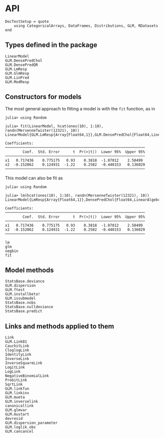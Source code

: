 # API

```@meta
DocTestSetup = quote
    using CategoricalArrays, DataFrames, Distributions, GLM, RDatasets
end
```

## Types defined in the package

```@docs
LinearModel
GLM.DensePredChol
GLM.DensePredQR
GLM.LmResp
GLM.GlmResp
GLM.LinPred
GLM.ModResp
```

## Constructors for models

The most general approach to fitting a model is with the `fit` function, as in
```jldoctest
julia> using Random

julia> fit(LinearModel, hcat(ones(10), 1:10), randn(MersenneTwister(12321), 10))
LinearModel{GLM.LmResp{Array{Float64,1}},GLM.DensePredChol{Float64,LinearAlgebra.Cholesky{Float64,Array{Float64,2}}}}:

Coefficients:
────────────────────────────────────────────────────────────────
        Coef.  Std. Error      t  Pr(>|t|)  Lower 95%  Upper 95%
────────────────────────────────────────────────────────────────
x1   0.717436    0.775175   0.93    0.3818  -1.07012    2.50499
x2  -0.152062    0.124931  -1.22    0.2582  -0.440153   0.136029
────────────────────────────────────────────────────────────────
```

This model can also be fit as
```jldoctest
julia> using Random

julia> lm(hcat(ones(10), 1:10), randn(MersenneTwister(12321), 10))
LinearModel{LmResp{Array{Float64,1}},DensePredChol{Float64,LinearAlgebra.Cholesky{Float64,Array{Float64,2}}}}:

Coefficients:
────────────────────────────────────────────────────────────────
        Coef.  Std. Error      t  Pr(>|t|)  Lower 95%  Upper 95%
────────────────────────────────────────────────────────────────
x1   0.717436    0.775175   0.93    0.3818  -1.07012    2.50499
x2  -0.152062    0.124931  -1.22    0.2582  -0.440153   0.136029
────────────────────────────────────────────────────────────────
```

```@docs
lm
glm
negbin
fit
```

## Model methods
```@docs
StatsBase.deviance
GLM.dispersion
GLM.ftest
GLM.installbeta!
GLM.issubmodel
StatsBase.nobs
StatsBase.nulldeviance
StatsBase.predict
```

## Links and methods applied to them
```@docs
Link
GLM.Link01
CauchitLink
CloglogLink
IdentityLink
InverseLink
InverseSquareLink
LogitLink
LogLink
NegativeBinomialLink
ProbitLink
SqrtLink
GLM.linkfun
GLM.linkinv
GLM.mueta
GLM.inverselink
canonicallink
GLM.glmvar
GLM.mustart
devresid
GLM.dispersion_parameter
GLM.loglik_obs
GLM.cancancel
```
